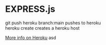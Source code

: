 # EXPRESS.js

git push heroku branch:main pushes to heroku</br>
heroku create creates a heroku host

[More info on Heroku](https://devcenter.heroku.com/articles/git)
asd